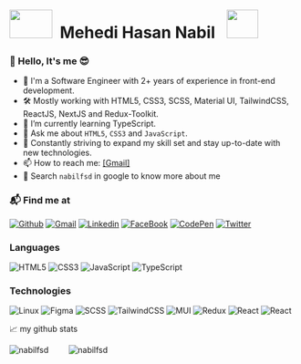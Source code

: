 <h1>   
   <img src="https://github.com/Anmol-Baranwal/Cool-GIFs-For-GitHub/assets/74038190/42077049-1939-493e-9a19-47ca5db36643"  width="75" height="50">&nbsp;
   <strong>Mehedi Hasan Nabil </strong>&nbsp;
   <img src="https://user-images.githubusercontent.com/74038190/235223604-c9f38e6d-e9df-4608-abeb-ae7fbdf46bfd.gif" width="55" height="50">&nbsp; 
</h3>

### 👋 Hello, It's me 😎
- 🌱 I'm a Software Engineer with 2+ years of experience in front-end development.
- 🛠️ Mostly working with HTML5, CSS3, SCSS, Material UI, TailwindCSS, ReactJS, NextJS and Redux-Toolkit.
- 🎯 I’m currently learning TypeScript.
- 💬 Ask me about ```HTML5```, ```CSS3``` and ```JavaScript```.
- 🚀 Constantly striving to expand my skill set and stay up-to-date with new technologies.
- 📫 How to reach me: [[Gmail]](mailto:nabil.the.fsd@gmail.com)
- 🔎 Search ```nabilfsd``` in google to know more about me

### 📬 Find me at
[![Github](http://img.shields.io/badge/-Github-black?style=flat-square&logo=github&link=https://github.com/nabilfsd/)](https://github.com/nabilfsd/) 
[![Gmail](https://img.shields.io/badge/-Gmail-d14836?style=flat-square&logo=Gmail&logoColor=white&link=mailto:nabil.the.fsd@gmail.com)](mailto:nabil.the.fsd@gmail.com)
[![Linkedin](https://img.shields.io/badge/-LinkedIn-blue?style=flat-square&logo=Linkedin&logoColor=white&link=https://www.linkedin.com/in/nabilfsd/)](https://www.linkedin.com/in/nabilfsd)
[![FaceBook](https://img.shields.io/badge/-FaceBook-blue?style=flat-square&logo=FaceBook&logoColor=white&link=https://www.facebook.com/nabilfsd/)](https://www.facebook.com/nabilfsd)
[![CodePen](https://img.shields.io/badge/-codepen-black?style=flat-square&logo=codepen&logoColor=white&link=https://codepen.io/md-mehedi-hasan-nabil)](https://www.codepen.io/md-mehedi-hasan-nabil)
[![Twitter](https://img.shields.io/badge/-twitter-blue?style=flat-square&logo=twitter&logoColor=white&link=https://twitter.com/nabilfsd)](https://www.twitter.com/nabilfsd)

### Languages

![HTML5](https://img.shields.io/badge/-HTML5-000?&logo=HTML5)
![CSS3](https://img.shields.io/badge/-CSS3-000?&logo=CSS3)
![JavaScript](https://img.shields.io/badge/-JavaScript-000?&logo=JavaScript)
![TypeScript](https://img.shields.io/badge/-TypeScript-000?&logo=TypeScript)

### Technologies

![Linux](https://img.shields.io/badge/-Linux-000?&logo=Linux)
![Figma](https://img.shields.io/badge/-figma-000?&logo=figma)
![SCSS](https://img.shields.io/badge/-sass-000?&logo=sass)
![TailwindCSS](https://img.shields.io/badge/-TailwindCSS-000?&logo=TailwindCSS)
![MUI](https://img.shields.io/badge/-MUI-000?&logo=MUI)
![Redux](https://img.shields.io/badge/-Redux-000?&logo=Redux)
![React](https://img.shields.io/badge/-React-000?&logo=React)
![React](https://img.shields.io/badge/-next.js-000?&logo=next.js)

📈 my github stats

<p>
    <picture>
      <source
       srcset="https://github-readme-stats.vercel.app/api/top-langs/?username=nabilfsd&show_icons=true&theme=gotham"
       media="(prefers-color-scheme: dark)"
     />
     <source
       srcset="https://github-readme-stats.vercel.app/api/top-langs/?username=nabilfsd&show_icons=true"
       media="(prefers-color-scheme: light), (prefers-color-scheme: no-preference)"
     />
      <img src="https://github-readme-stats.vercel.app/api/top-langs/?username=nabilfsd&show_icons=true&theme=gotham" alt="nabilfsd" />
   </picture>&nbsp; &nbsp; &nbsp; &nbsp;

   <picture>
      <source
         srcset="https://github-readme-streak-stats.herokuapp.com?user=nabilfsd&show_icons=true&theme=gotham"
         media="(prefers-color-scheme: dark)"
      />
      <source
         srcset="https://github-readme-streak-stats.herokuapp.com?user=nabilfsd&show_icons=true"
         media="(prefers-color-scheme: light), (prefers-color-scheme: no-preference)"
      />
      <img src="https://github-readme-streak-stats.herokuapp.com?user=nabilfsd&show_icons=true&theme=gotham" alt="nabilfsd" />
   </picture>
</p>
